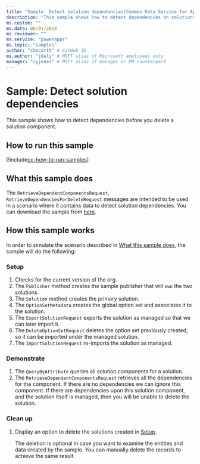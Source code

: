 ```yaml
---
title: "Sample: Detect solution dependencies(Common Data Service for Apps) | Microsoft Docs" # Intent and product brand in a unique string of 43-59 chars including spaces
description: "This sample shows how to detect dependencies on solutions." # 115-145 characters including spaces. This abstract displays in the search result.
ms.custom: ""
ms.date: 08/01/2018
ms.reviewer: ""
ms.service: "powerapps"
ms.topic: "samples"
author: "shmcarth" # GitHub ID
ms.author: "jdaly" # MSFT alias of Microsoft employees only
manager: "ryjones" # MSFT alias of manager or PM counterpart
---
```

# Sample: Detect solution dependencies

This sample shows how to detect dependencies before you delete a solution component.

## How to run this sample

[!include[cc-how-to-run-samples](../../includes/cc-how-to-run-samples.md)]

## What this sample does

The `RetrieveDependentComponentsRequest`, `RetrieveDependenciesForDeleteRequest` messages are intended to be used in a scenario where it contains data to detect solution dependencies. You can download the sample from [here](https://github.com/Microsoft/PowerApps-Samples/tree/master/cds/orgsvc/C%23/SolutionDependencies).

## How this sample works

In order to simulate the scenario described in [What this sample does](#what-this-sample-does), the sample will do the following:

### Setup

1. Checks for the current version of the org.
1. The `Publisher` method creates the sample publisher that will `own` the two solutions.
1. The `Solution` method creates the primary solution.
1. The `OptionSetMetadata` creates the global option set and associates it to the solution.
1. The `ExportSolutionRequest` exports the solution as managed so that we can later import it.
1. The `DeleteOptionSetRequest` deletes the option set previously created, so it can be imported under the managed solution.
1. The `ImportSolutionRequest` re-imports the solution as managed.

### Demonstrate

1. The `QueryByAttribute` queries all solution components for a solution.
1. The `RetrieveDependentComponentsRequest` retrieves all the dependencies for the component. If there are no dependencies we can ignore this component. If there are dependencies upon this solution component, and the solution itself is managed, then you will be unable to delete the solution.
### Clean up

1. Display an option to delete the solutions created in [Setup](#setup).

    The deletion is optional in case you want to examine the entities and data created by the sample. You can manually delete the records to achieve the same result.

